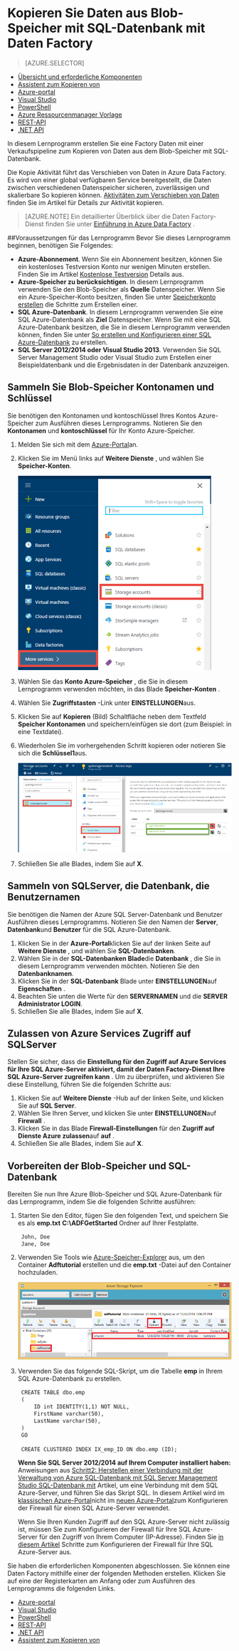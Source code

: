 <properties
    pageTitle="Kopieren Sie Daten aus Blob-Speicher mit SQL-Datenbank | Microsoft Azure"
    description="In diesem Lernprogramm erfahren Sie, wie in einer Azure Data Factory Verkaufspipeline Aktivität kopieren verwendet, zum Kopieren von Daten aus dem Blob-Speicher mit SQL-Datenbank."
    Keywords="BLOB Sql, Blob-Speicher Daten kopieren"
    services="data-factory"
    documentationCenter=""
    authors="spelluru"
    manager="jhubbard"
    editor="monicar"/>

<tags
    ms.service="data-factory"
    ms.workload="data-services"
    ms.tgt_pltfrm="na"
    ms.devlang="na"
    ms.topic="article" 
    ms.date="09/26/2016"
    ms.author="spelluru"/>

# <a name="copy-data-from-blob-storage-to-sql-database-using-data-factory"></a>Kopieren Sie Daten aus Blob-Speicher mit SQL-Datenbank mit Daten Factory 
> [AZURE.SELECTOR]
- [Übersicht und erforderliche Komponenten](data-factory-copy-data-from-azure-blob-storage-to-sql-database.md)
- [Assistent zum Kopieren von](data-factory-copy-data-wizard-tutorial.md)
- [Azure-portal](data-factory-copy-activity-tutorial-using-azure-portal.md)
- [Visual Studio](data-factory-copy-activity-tutorial-using-visual-studio.md)
- [PowerShell](data-factory-copy-activity-tutorial-using-powershell.md)
- [Azure Ressourcenmanager Vorlage](data-factory-copy-activity-tutorial-using-azure-resource-manager-template.md)
- [REST-API](data-factory-copy-activity-tutorial-using-rest-api.md)
- [.NET API](data-factory-copy-activity-tutorial-using-dotnet-api.md)


In diesem Lernprogramm erstellen Sie eine Factory Daten mit einer Verkaufspipeline zum Kopieren von Daten aus dem Blob-Speicher mit SQL-Datenbank.

Die Kopie Aktivität führt das Verschieben von Daten in Azure Data Factory. Es wird von einer global verfügbaren Service bereitgestellt, die Daten zwischen verschiedenen Datenspeicher sicheren, zuverlässigen und skalierbare So kopieren können. [Aktivitäten zum Verschieben von Daten](data-factory-data-movement-activities.md) finden Sie im Artikel für Details zur Aktivität kopieren.  

> [AZURE.NOTE] Ein detaillierter Überblick über die Daten Factory-Dienst finden Sie unter [Einführung in Azure Data Factory](data-factory-introduction.md) .

##<a name="prerequisites-for-the-tutorial"></a>Voraussetzungen für das Lernprogramm
Bevor Sie dieses Lernprogramm beginnen, benötigen Sie Folgendes:

- **Azure-Abonnement**.  Wenn Sie ein Abonnement besitzen, können Sie ein kostenloses Testversion Konto nur wenigen Minuten erstellen. Finden Sie im Artikel [Kostenlose Testversion](http://azure.microsoft.com/pricing/free-trial/) Details aus.
- **Azure-Speicher zu berücksichtigen**. In diesem Lernprogramm verwenden Sie den Blob-Speicher als **Quelle** Datenspeicher. Wenn Sie ein Azure-Speicher-Konto besitzen, finden Sie unter [Speicherkonto erstellen](../storage/storage-create-storage-account.md#create-a-storage-account) die Schritte zum Erstellen einer.
- **SQL Azure-Datenbank**. In diesem Lernprogramm verwenden Sie eine SQL Azure-Datenbank als **Ziel** Datenspeicher. Wenn Sie mit eine SQL Azure-Datenbank besitzen, die Sie in diesem Lernprogramm verwenden können, finden Sie unter [So erstellen und Konfigurieren einer SQL Azure-Datenbank](../sql-database/sql-database-get-started.md) zu erstellen.
- **SQL Server 2012/2014 oder Visual Studio 2013**. Verwenden Sie SQL Server Management Studio oder Visual Studio zum Erstellen einer Beispieldatenbank und die Ergebnisdaten in der Datenbank anzuzeigen.  

## <a name="collect-blob-storage-account-name-and-key"></a>Sammeln Sie Blob-Speicher Kontonamen und Schlüssel 
Sie benötigen den Kontonamen und kontoschlüssel Ihres Kontos Azure-Speicher zum Ausführen dieses Lernprogramms. Notieren Sie den **Kontonamen** und **kontoschlüssel** für Ihr Konto Azure-Speicher.

1. Melden Sie sich mit dem [Azure-Portal](https://portal.azure.com/)an.
2. Klicken Sie im Menü links auf **Weitere Dienste** , und wählen Sie **Speicher-Konten**.

    ![Durchsuchen - Speicher-Konten](media\data-factory-copy-data-from-azure-blob-storage-to-sql-database\browse-storage-accounts.png)
3. Wählen Sie das **Konto Azure-Speicher** , die Sie in diesem Lernprogramm verwenden möchten, in das Blade **Speicher-Konten** .
4. Wählen Sie **Zugriffstasten** -Link unter **EINSTELLUNGEN**aus.
5.  Klicken Sie auf **Kopieren** (Bild) Schaltfläche neben dem Textfeld **Speicher Kontonamen** und speichern/einfügen sie dort (zum Beispiel: in eine Textdatei).
6. Wiederholen Sie im vorhergehenden Schritt kopieren oder notieren Sie sich die **Schlüssel1**aus.
    
    ![Zugriffstaste Speicher](media\data-factory-copy-data-from-azure-blob-storage-to-sql-database\storage-access-key.png)
7. Schließen Sie alle Blades, indem Sie auf **X**.

## <a name="collect-sql-server-database-user-names"></a>Sammeln von SQLServer, die Datenbank, die Benutzernamen
Sie benötigen die Namen der Azure SQL Server-Datenbank und Benutzer Ausführen dieses Lernprogramms. Notieren Sie den Namen der **Server**, **Datenbank**und **Benutzer** für die SQL Azure-Datenbank.

1. Klicken Sie in der **Azure-Portal**klicken Sie auf der linken Seite auf **Weitere Dienste** , und wählen Sie **SQL-Datenbanken**.
2. Wählen Sie in der **SQL-Datenbanken Blade**die **Datenbank** , die Sie in diesem Lernprogramm verwenden möchten. Notieren Sie den **Datenbanknamen**.  
3. Klicken Sie in der **SQL-Datenbank** Blade unter **EINSTELLUNGEN**auf **Eigenschaften** .
4. Beachten Sie unten die Werte für den **SERVERNAMEN** und die **SERVER Administrator LOGIN**.
5. Schließen Sie alle Blades, indem Sie auf **X**.

## <a name="allow-azure-services-to-access-sql-server"></a>Zulassen von Azure Services Zugriff auf SQLServer 
Stellen Sie sicher, dass die **Einstellung für **den Zugriff auf Azure Services** für Ihre SQL Azure-Server aktiviert, damit der Daten Factory-Dienst Ihre SQL Azure-Server zugreifen kann** . Um zu überprüfen, und aktivieren Sie diese Einstellung, führen Sie die folgenden Schritte aus:

1. Klicken Sie auf **Weitere Dienste** -Hub auf der linken Seite, und klicken Sie auf **SQL Server**.
2. Wählen Sie Ihren Server, und klicken Sie unter **EINSTELLUNGEN**auf **Firewall** . 
4. Klicken Sie in das Blade **Firewall-Einstellungen** für den **Zugriff auf Dienste Azure zulassen**auf **auf** .
5. Schließen Sie alle Blades, indem Sie auf **X**.

## <a name="prepare-blob-storage-and-sql-database"></a>Vorbereiten der Blob-Speicher und SQL-Datenbank 
Bereiten Sie nun Ihre Azure Blob-Speicher und SQL Azure-Datenbank für das Lernprogramm, indem Sie die folgenden Schritte ausführen:  

1. Starten Sie den Editor, fügen Sie den folgenden Text, und speichern Sie es als **emp.txt** **C:\ADFGetStarted** Ordner auf Ihrer Festplatte.

        John, Doe
        Jane, Doe

2. Verwenden Sie Tools wie [Azure-Speicher-Explorer](https://azurestorageexplorer.codeplex.com/) aus, um den Container **Adftutorial** erstellen und die **emp.txt** -Datei auf den Container hochzuladen.

    ![Azure-Speicher-Explorer. Kopieren Sie Daten aus Blob-Speicher mit SQL-Datenbank](./media/data-factory-copy-data-from-azure-blob-storage-to-sql-database/getstarted-storage-explorer.png)
3. Verwenden Sie das folgende SQL-Skript, um die Tabelle **emp** in Ihrem SQL Azure-Datenbank zu erstellen.  


        CREATE TABLE dbo.emp
        (
            ID int IDENTITY(1,1) NOT NULL,
            FirstName varchar(50),
            LastName varchar(50),
        )
        GO

        CREATE CLUSTERED INDEX IX_emp_ID ON dbo.emp (ID);

    **Wenn Sie SQL Server 2012/2014 auf Ihrem Computer installiert haben:** Anweisungen aus [Schritt2: Herstellen einer Verbindung mit der Verwaltung von Azure SQL-Datenbank mit SQL Server Management Studio SQL-Datenbank mit](../sql-database/sql-database-manage-azure-ssms.md#Step2) Artikel, um eine Verbindung mit dem SQL Azure-Server, und führen Sie das Skript SQL. In diesem Artikel wird im [klassischen Azure-Portal](http://manage.windowsazure.com)nicht im [neuen Azure-Portal](https://portal.azure.com)zum Konfigurieren der Firewall für einen SQL Azure-Server verwendet.

    Wenn Sie Ihren Kunden Zugriff auf den SQL Azure-Server nicht zulässig ist, müssen Sie zum Konfigurieren der Firewall für Ihre SQL Azure-Server für den Zugriff von Ihrem Computer (IP-Adresse). Finden Sie [in diesem Artikel](../sql-database/sql-database-configure-firewall-settings.md) Schritte zum Konfigurieren der Firewall für Ihre SQL Azure-Server aus.

Sie haben die erforderlichen Komponenten abgeschlossen. Sie können eine Daten Factory mithilfe einer der folgenden Methoden erstellen. Klicken Sie auf eine der Registerkarten am Anfang oder zum Ausführen des Lernprogramms die folgenden Links.     

- [Azure-portal](data-factory-copy-activity-tutorial-using-azure-portal.md)
- [Visual Studio](data-factory-copy-activity-tutorial-using-visual-studio.md)
- [PowerShell](data-factory-copy-activity-tutorial-using-powershell.md)
- [REST-API](data-factory-copy-activity-tutorial-using-rest-api.md)
- [.NET API](data-factory-copy-activity-tutorial-using-dotnet-api.md)
- [Assistent zum Kopieren von](data-factory-copy-data-wizard-tutorial.md)
